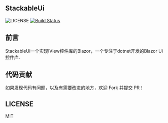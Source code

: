 ## StackableUi

![LICENSE](https://img.shields.io/github/license/hueifeng/StackableUi)
[![Build Status](https://dev.azure.com/HueiFeng/StackableUi/_apis/build/status/hueifeng.StackableUi?branchName=master)](https://dev.azure.com/HueiFeng/StackableUi/_build/latest?definitionId=3&branchName=master)

## 前言
 
StackableUi一个实现IView控件库的Blazor，一个专注于dotnet开发的Blazor Ui控件库.

## 代码贡献

如果发现代码有问题，以及有需要改进的地方，欢迎 Fork 并提交 PR！

## LICENSE

MIT
